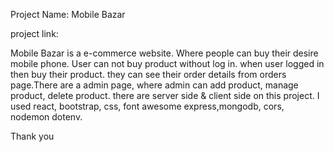 Project Name: Mobile Bazar

project link: 

Mobile Bazar is a e-commerce website. Where people can buy their desire mobile phone.
User can not buy product without log in. when user logged in then buy their product.
they can see their order details from orders page.There are a admin page, where admin can add product, manage product, delete product.
there are server side & client side on this project.
I used react, bootstrap, css, font awesome express,mongodb, cors, nodemon dotenv.

Thank you
